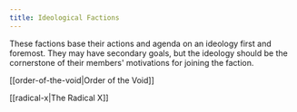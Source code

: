 ```yaml
---
title: Ideological Factions
---
```


These factions base their actions and agenda on an ideology first and foremost. They may have secondary goals, but the ideology should be the cornerstone of their members' motivations for joining the faction.

[[order-of-the-void|Order of the Void]]

[[radical-x|The Radical X]]
